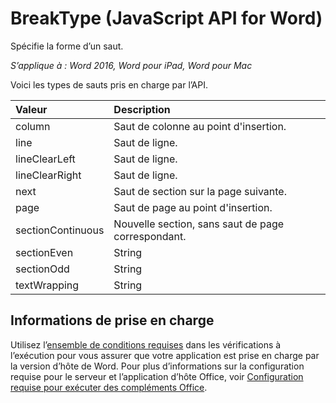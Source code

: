 # BreakType (JavaScript API for Word) 

Spécifie la forme d’un saut. 

_S’applique à : Word 2016, Word pour iPad, Word pour Mac_

Voici les types de sauts pris en charge par l’API.

| Valeur         | Description     |
|:-----------------|:--------|
|column| Saut de colonne au point d'insertion. |
|line| Saut de ligne. |
|lineClearLeft|  Saut de ligne. |
|lineClearRight|Saut de ligne. |
|next| Saut de section sur la page suivante. |
|page| Saut de page au point d'insertion.|
|sectionContinuous| Nouvelle section, sans saut de page correspondant.|
|sectionEven| String | Saut de section, la section suivante commençant sur la prochaine page paire. Si le saut de section se produit sur une page paire, Word laisse la prochaine page impaire vide.|
|sectionOdd| String | Saut de section, la section suivante commençant sur la prochaine page impaire. Si le saut de section se produit sur une page paire, Word laisse la prochaine page impaire vide.|
|textWrapping| String | Termine la ligne active et force le texte à continuer sous une image, un tableau ou un autre élément. Le texte continue sur la prochaine ligne vide ne contenant pas de tableau aligné sur la marge gauche ou droite.|

## Informations de prise en charge

Utilisez l’[ensemble de conditions requises](https://msdn.microsoft.com/EN-US/library/office/mt590206.aspx) dans les vérifications à l’exécution pour vous assurer que votre application est prise en charge par la version d’hôte de Word. Pour plus d’informations sur la configuration requise pour le serveur et l’application d’hôte Office, voir [Configuration requise pour exécuter des compléments Office](https://msdn.microsoft.com/EN-US/library/office/dn833104.aspx). 

